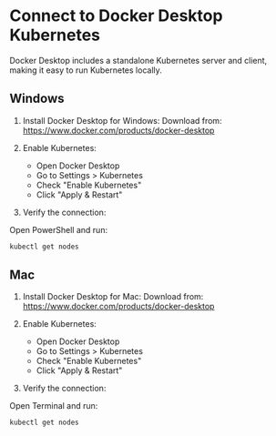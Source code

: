 # Connect to Docker Desktop Kubernetes

Docker Desktop includes a standalone Kubernetes server and client, making it easy to run Kubernetes locally.

## Windows

1. Install Docker Desktop for Windows:
Download from: https://www.docker.com/products/docker-desktop

2. Enable Kubernetes:
   - Open Docker Desktop
   - Go to Settings > Kubernetes
   - Check "Enable Kubernetes"
   - Click "Apply & Restart"

3. Verify the connection:

Open PowerShell and run:
```powershell
kubectl get nodes
```


## Mac

1. Install Docker Desktop for Mac:
Download from: https://www.docker.com/products/docker-desktop

2. Enable Kubernetes:
   - Open Docker Desktop
   - Go to Settings > Kubernetes
   - Check "Enable Kubernetes"
   - Click "Apply & Restart"

3. Verify the connection:

Open Terminal and run:

```bash
kubectl get nodes
```